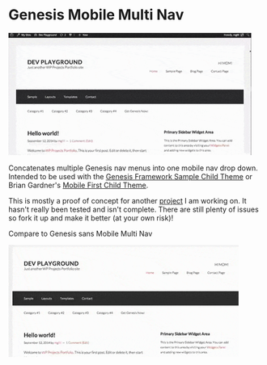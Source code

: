 Genesis Mobile Multi Nav
========================

![Animated GIF showing a screenshot of a Genesis website while the browser window is resized with Genesis Mobile Multi Nav. ](https://github.com/MikeGillihan/genesis-mobile-multi-nav/blob/master/gmmn.gif "Where's the beef?!")


Concatenates multiple Genesis nav menus into one mobile nav drop down. Intended to be used with the [Genesis Framework Sample Child Theme](http://my.studiopress.com/themes/genesis/) or Brian Gardner's [Mobile First Child Theme](http://briangardner.com/themes/mobile-first/).


This is mostly a proof of concept for another [project](https://github.com/MikeGillihan/GeneSass) I am working on. It hasn't really been tested and isn't complete. There are still plenty of issues so fork it up and make it better (at your own risk)!


Compare to Genesis sans Mobile Multi Nav

![Animated GIF showing a screenshot of a Genesis website while the browser window is resized without Genesis Mobile Multi Nav. ](https://github.com/MikeGillihan/genesis-mobile-multi-nav/blob/master/no-gmmn.gif "That's a lot of burgers.")